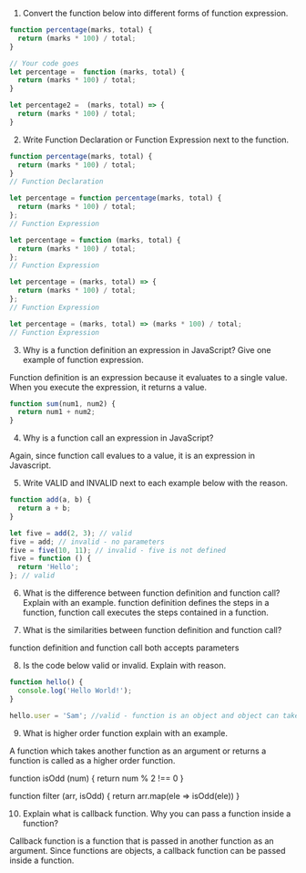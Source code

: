 1. Convert the function below into different forms of function expression.

```js
function percentage(marks, total) {
  return (marks * 100) / total;
}

// Your code goes 
let percentage =  function (marks, total) {
  return (marks * 100) / total;
}

let percentage2 =  (marks, total) => {
  return (marks * 100) / total;
}
```

2. Write Function Declaration or Function Expression next to the function.

```js
function percentage(marks, total) {
  return (marks * 100) / total;
}
// Function Declaration
```

```js
let percentage = function percentage(marks, total) {
  return (marks * 100) / total;
};
// Function Expression
```

```js
let percentage = function (marks, total) {
  return (marks * 100) / total;
};
// Function Expression
```

```js
let percentage = (marks, total) => {
  return (marks * 100) / total;
};
// Function Expression
```

```js
let percentage = (marks, total) => (marks * 100) / total;
// Function Expression
```

3. Why is a function definition an expression in JavaScript? Give one example of function expression.



Function definition is an expression because it evaluates to a single value. When you execute the expression, it returns a value. 

```js
function sum(num1, num2) {
  return num1 + num2;
}
```

4. Why is a function call an expression in JavaScript?

Again, since function call evalues to a value, it is an expression in Javascript.

5. Write VALID and INVALID next to each example below with the reason.

```js
function add(a, b) {
  return a + b;
}

let five = add(2, 3); // valid 
five = add; // invalid - no parameters 
five = five(10, 11); // invalid - five is not defined
five = function () {
  return 'Hello';
}; // valid
```

6. What is the difference between function definition and function call? Explain with an example.
function definition defines the steps in a function,
function call executes the steps contained in a function. 


7. What is the similarities between function definition and function call?

function definition and function call both accepts parameters



8. Is the code below valid or invalid. Explain with reason.

```js
function hello() {
  console.log('Hello World!');
}

hello.user = 'Sam'; //valid - function is an object and object can take properties
```

9. What is higher order function explain with an example.

A function which takes another function as an argument or returns a function is called as a higher order function. 

function isOdd (num) {
  return num % 2 !== 0
}

function filter (arr, isOdd) {
  return arr.map(ele => isOdd(ele))
}

10. Explain what is callback function. Why you can pass a function inside a function?

Callback function is a function that is passed in another function as an argument. 
Since functions are objects, a callback function can be passed inside a function. 



